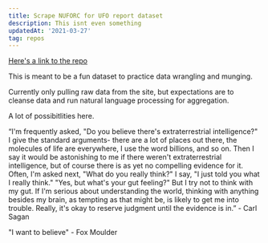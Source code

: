 ```yaml
---
title: Scrape NUFORC for UFO report dataset
description: This isnt even something
updatedAt: '2021-03-27'
tag: repos
---
```


[Here's a link to the repo](https://github.com/ebrinz/ufo-report-scraper)

This is meant to be a fun dataset to practice data wrangling and munging.

Currently only pulling raw data from the site, but expectations are to cleanse data and run natural language processing for aggregation.

A lot of possibitlities here.


“I'm frequently asked, "Do you believe there's extraterrestrial intelligence?" I give the standard arguments- there are a lot of places out there, the molecules of life are everywhere, I use the word billions, and so on. Then I say it would be astonishing to me if there weren't extraterrestrial intelligence, but of course there is as yet no compelling evidence for it.
Often, I'm asked next, "What do you really think?"
I say, "I just told you what I really think."
"Yes, but what's your gut feeling?"
But I try not to think with my gut. If I'm serious about understanding the world, thinking with anything besides my brain, as tempting as that might be, is likely to get me into trouble. Really, it's okay to reserve judgment until the evidence is in.” - Carl Sagan

"I want to believe" - Fox Moulder